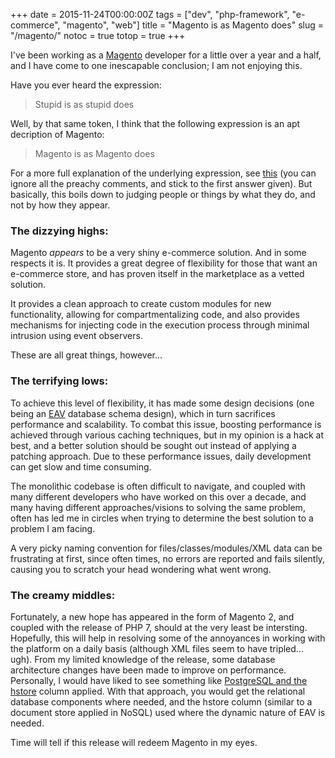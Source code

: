 +++
date = 2015-11-24T00:00:00Z
tags = ["dev", "php-framework", "e-commerce", "magento", "web"]
title = "Magento is as Magento does"
slug = "/magento/"
notoc = true
totop = true
+++

I've been working as a [Magento](http://magento.com/) developer for a little over a year and a half, and I have come to one inescapable conclusion; I am not enjoying this.

Have you ever heard the expression:

> Stupid is as stupid does

Well, by that same token, I think that the following expression is an apt decription of Magento:

> Magento is as Magento does

For a more full explanation of the underlying expression, see [this](http://answers.google.com/answers/threadview?id=392986) (you can ignore all the preachy comments, and stick to the first answer given). But basically, this boils down to judging people or things by what they do, and not by how they appear.

### The dizzying highs:

Magento *appears* to be a very shiny e-commerce solution. And in some respects it is. It provides a great degree of flexibility for those that want an e-commerce store, and has proven itself in the marketplace as a vetted solution.

It provides a clean approach to create custom modules for new functionality, allowing for compartmentalizing code, and also provides mechanisms for injecting code in the execution process through minimal intrusion using event observers.

These are all great things, however...

### The terrifying lows:

To achieve this level of flexibility, it has made some design decisions (one being an [EAV](https://en.wikipedia.org/wiki/Entity%E2%80%93attribute%E2%80%93value_model) database schema design), which in turn sacrifices performance and scalability. To combat this issue, boosting performance is achieved through various caching techniques, but in my opinion is a hack at best, and a better solution should be sought out instead of applying a patching approach. Due to these performance issues, daily development can get slow and time consuming.

The monolithic codebase is often difficult to navigate, and coupled with many different developers who have worked on this over a decade, and many having different approaches/visions to solving the same problem, often has led me in circles when trying to determine the best solution to a problem I am facing.

A very picky naming convention for files/classes/modules/XML data can be frustrating at first, since often times, no errors are reported and fails silently, causing you to scratch your head wondering what went wrong.

### The creamy middles:

Fortunately, a new hope has appeared in the form of Magento 2, and coupled with the release of PHP 7, should at the very least be intersting. Hopefully, this will help in resolving some of the annoyances in working with the platform on a daily basis (although XML files seem to have tripled... ugh). From my limited knowledge of the release, some database architecture changes have been made to improve on performance. Personally, I would have liked to see something like [PostgreSQL and the hstore](http://www.postgresql.org/docs/current/static/hstore.html) column applied. With that approach, you would get the relational database components where needed, and the hstore column (similar to a document store applied in NoSQL) used where the dynamic nature of EAV is needed.

Time will tell if this release will redeem Magento in my eyes.
